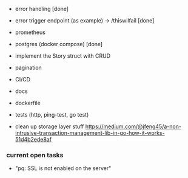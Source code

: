- error handling                                          [done]
- error trigger endpoint (as example) -> /thiswilfail     [done]
- prometheus
- postgres (docker compose)                               [done]
- implement the Story struct with CRUD
- pagination
- CI/CD
- docs
- dockerfile
- tests (http, ping-test, go test)

- clean up storage layer stuff
https://medium.com/@jfeng45/a-non-intrusive-transaction-management-lib-in-go-how-it-works-51d4b2ede8af

### current open tasks
- "pq: SSL is not enabled on the server"
